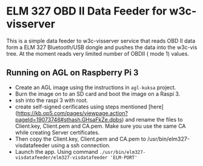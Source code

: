 # ELM 327 OBD II Data Feeder for w3c-visserver

This is a simple data feeder to w3c-visserver service that reads OBD II data form a ELM 327 Bluetooth/USB dongle and pushes the data into the w3c-vis tree. At the moment reads very limited number of OBDII ( mode 1) values.

## Running on AGL on Raspberry Pi 3

* Create an AGL image using the instructions in `agl-kuksa` project.
* Burn the image on to an SD card and boot the image on a Raspi 3.
* ssh into the raspi 3 with root.
* create self-signed cerificates using steps mentioned [here] (https://kb.op5.com/pages/viewpage.action?pageId=19073746#sthash.GHsaFkZe.dpbs) and rename the files to Client.key, Client.pem and CA.pem. Make sure you use the same CA while creating Server certificates.
* Then copy the Client.key, Client.pem and CA.pem to /usr/bin/elm327-visdatafeeder using a ssh connection.
* Launch the app. Using command `./usr/bin/elm327-visdatafeeder/elm327-visdatafeeder 'ELM-PORT'`
